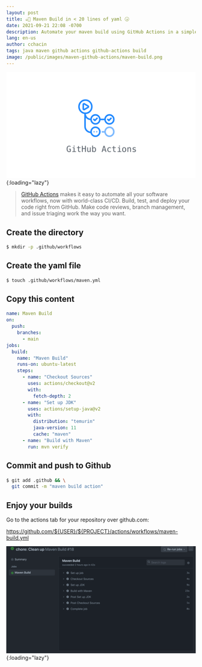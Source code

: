 ```yaml
---
layout: post
title: ☕🚢 Maven Build in < 20 lines of yaml 🕟
date: 2021-09-21 22:08 -0700
description: Automate your maven build using GitHub Actions in a simple step with less than 20 lines of yaml.
lang: en-us
author: cchacin
tags: java maven github actions github-actions build
image: /public/images/maven-github-actions/maven-build.png
---
```


![github-actions](/public/images/maven-github-actions/github-actions.png){:loading="lazy"}

> [GitHub Actions](https://github.com/features/actions) makes it easy to automate all your software workflows, now with world-class CI/CD. Build, test, and deploy your code right from GitHub. Make code reviews, branch management, and issue triaging work the way you want.

## Create the directory

```bash
$ mkdir -p .github/workflows
```

## Create the yaml file

```bash
$ touch .github/workflows/maven.yml
```

## Copy this content

```yaml
name: Maven Build
on:
  push:
    branches:
      - main
jobs:
  build:
    name: "Maven Build"
    runs-on: ubuntu-latest
    steps:
      - name: "Checkout Sources"
        uses: actions/checkout@v2
        with:
          fetch-depth: 2
      - name: "Set up JDK"
        uses: actions/setup-java@v2
        with:
          distribution: "temurin"
          java-version: 11
          cache: "maven"
      - name: "Build with Maven"
        run: mvn verify
```

## Commit and push to Github

```bash
$ git add .github && \
  git commit -m "maven build action"
```

## Enjoy your builds

Go to the actions tab for your repository over github.com:

https://github.com/${USER}/${PROJECT}/actions/workflows/maven-build.yml

![maven-build](/public/images/maven-github-actions/maven-build.png){:loading="lazy"}
